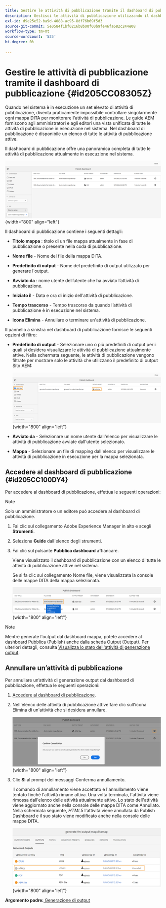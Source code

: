 ```yaml
---
title: Gestire le attività di pubblicazione tramite il dashboard di pubblicazione
description: Gestisci le attività di pubblicazione utilizzando il dashboard di pubblicazione nelle guide AEM. Scopri come accedere al dashboard di pubblicazione e annullare un’attività di pubblicazione.
exl-id: d9e25e52-ba9d-4088-ac95-8df76b69f5d3
source-git-commit: 5e0584f1bf0216b8b00f00b9fe46fa682c244e08
workflow-type: tm+mt
source-wordcount: '525'
ht-degree: 0%

---
```


# Gestire le attività di pubblicazione tramite il dashboard di pubblicazione {#id205CC08305Z}

Quando nel sistema è in esecuzione un set elevato di attività di pubblicazione, diventa praticamente impossibile controllare singolarmente ogni mappa DITA per monitorare l&#39;attività di pubblicazione. Le guide AEM forniscono agli amministratori e agli editori una vista unificata di tutte le attività di pubblicazione in esecuzione nel sistema. Nel dashboard di pubblicazione è disponibile un elenco di tutte le attività di pubblicazione attive.

Il dashboard di pubblicazione offre una panoramica completa di tutte le attività di pubblicazione attualmente in esecuzione nel sistema.

![](images/publish-dashboard.png){width="800" align="left"}

Il dashboard di pubblicazione contiene i seguenti dettagli:

- **Titolo mappa** : titolo di un file mappa attualmente in fase di pubblicazione o presente nella coda di pubblicazione.

- **Nome file** - Nome del file della mappa DITA.

- **Predefinito di output** - Nome del predefinito di output utilizzato per generare l&#39;output.

- **Avviato da** : nome utente dell’utente che ha avviato l’attività di pubblicazione.

- **Iniziato il** - Data e ora di inizio dell&#39;attività di pubblicazione.

- **Tempo trascorso** - Tempo trascorso da quando l’attività di pubblicazione è in esecuzione nel sistema.

- **Icona Elimina** - Annullare o terminare un&#39;attività di pubblicazione.

Il pannello a sinistra nel dashboard di pubblicazione fornisce le seguenti opzioni di filtro:

- **Predefinito di output** - Selezionare uno o più predefiniti di output per i quali si desidera visualizzare le attività di pubblicazione attualmente attive. Nella schermata seguente, le attività di pubblicazione vengono filtrate per mostrare solo le attività che utilizzano il predefinito di output Sito AEM:

  ![](images/publish-dashboard-preset-filter.png){width="800" align="left"}

- **Avviato da** - Selezionare un nome utente dall&#39;elenco per visualizzare le attività di pubblicazione avviate dall&#39;utente selezionato.

- **Mappa** - Selezionare un file di mapping dall&#39;elenco per visualizzare le attività di pubblicazione in esecuzione per la mappa selezionata.

## Accedere al dashboard di pubblicazione {#id205CC100DY4}

Per accedere al dashboard di pubblicazione, effettua le seguenti operazioni:

>[!NOTE]
>
> Solo un amministratore o un editore può accedere al dashboard di pubblicazione.

1. Fai clic sul collegamento Adobe Experience Manager in alto e scegli **Strumenti**.

1. Seleziona **Guide** dall&#39;elenco degli strumenti.

1. Fai clic sul pulsante **Pubblica dashboard** affiancare.

   Viene visualizzato il dashboard di pubblicazione con un elenco di tutte le attività di pubblicazione attive nel sistema.

   Se si fa clic sul collegamento Nome file, viene visualizzata la console delle mappe DITA della mappa selezionata.

   ![](images/publish-dashboard-click-filename-link.png){width="800" align="left"}


>[!NOTE]
>
> Mentre generate l&#39;output dal dashboard mappa, potete accedere al dashboard Pubblica (Publish) anche dalla scheda Output (Output). Per ulteriori dettagli, consulta [Visualizza lo stato dell&#39;attività di generazione output](generate-output-for-a-dita-map.md#viewing_output_history).

## Annullare un’attività di pubblicazione

Per annullare un’attività di generazione output dal dashboard di pubblicazione, effettua le seguenti operazioni:

1. [Accedere al dashboard di pubblicazione](#id205CC100DY4).

1. Nell&#39;elenco delle attività di pubblicazione attive fare clic sull&#39;icona Elimina di un&#39;attività che si desidera annullare.

   ![](images/publish-dashboard-cancel-task.png){width="800" align="left"}

1. Clic **Sì** al prompt dei messaggi Conferma annullamento.

   Il comando di annullamento viene accettato e l&#39;annullamento viene tentato finché l&#39;attività rimane attiva. Una volta terminata, l&#39;attività viene rimossa dall&#39;elenco delle attività attualmente attivo. Lo stato dell&#39;attività viene aggiornato anche nella console delle mappe DITA come Annullato. Nella schermata seguente, *HTML5* l&#39;attività viene annullata da Publish Dashboard e il suo stato viene modificato anche nella console delle mappe DITA.

   ![](images/cancelled-output-task.png){width="800" align="left"}


**Argomento padre:**[ Generazione di output](generate-output.md)
